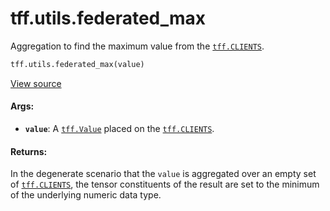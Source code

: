 <div itemscope itemtype="http://developers.google.com/ReferenceObject">
<meta itemprop="name" content="tff.utils.federated_max" />
<meta itemprop="path" content="Stable" />
</div>

# tff.utils.federated_max

Aggregation to find the maximum value from the
<a href="../../tff.md#CLIENTS"><code>tff.CLIENTS</code></a>.

```python
tff.utils.federated_max(value)
```

<a target="_blank" href="http://github.com/tensorflow/federated/tree/master/tensorflow_federated/python/core/utils/federated_aggregations.py">View
source</a>

<!-- Placeholder for "Used in" -->

#### Args:

*   <b>`value`</b>: A <a href="../../tff/Value.md"><code>tff.Value</code></a>
    placed on the <a href="../../tff.md#CLIENTS"><code>tff.CLIENTS</code></a>.

#### Returns:

In the degenerate scenario that the `value` is aggregated over an empty set of
<a href="../../tff.md#CLIENTS"><code>tff.CLIENTS</code></a>, the tensor
constituents of the result are set to the minimum of the underlying numeric data
type.
